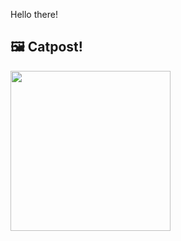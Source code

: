 Hello there!



## 🖼️ Catpost!

<sub>
    <img src="https://cdn2.thecatapi.com/images/MTY0ODc2NA.jpg" height="256">
</sub>

